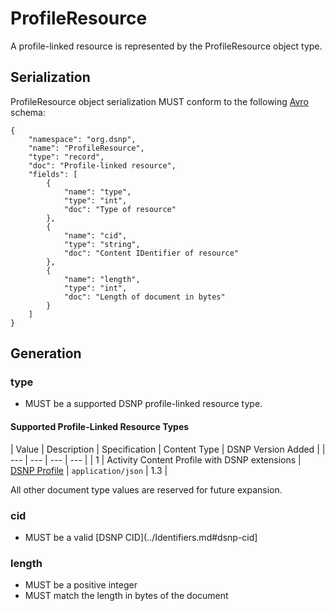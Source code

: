 # ProfileResource

A profile-linked resource is represented by the ProfileResource object type.

## Serialization

ProfileResource object serialization MUST conform to the following [Avro](https://avro.apache.org) schema:

```
{
    "namespace": "org.dsnp",
    "name": "ProfileResource",
    "type": "record",
    "doc": "Profile-linked resource",
    "fields": [
        {
            "name": "type",
            "type": "int",
            "doc": "Type of resource"
        },
        {
            "name": "cid",
            "type": "string",
            "doc": "Content IDentifier of resource"
        },
        {
            "name": "length",
            "type": "int",
            "doc": "Length of document in bytes"
        }
    ]
}
```

## Generation

### type

- MUST be a supported DSNP profile-linked resource type.

#### Supported Profile-Linked Resource Types

| Value | Description | Specification | Content Type | DSNP Version Added |
| --- | --- | --- | --- |
| 1 | Activity Content Profile with DSNP extensions | [DSNP Profile](../../ActivityContent/Types/Profile.md) | `application/json` | 1.3 |

All other document type values are reserved for future expansion.

### cid

- MUST be a valid [DSNP CID](../Identifiers.md#dsnp-cid]

### length

- MUST be a positive integer
- MUST match the length in bytes of the document
